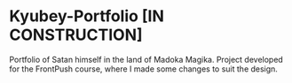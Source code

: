 # Kyubey-Portfolio [IN CONSTRUCTION]
 Portfolio of Satan himself in the land of Madoka Magika. Project developed for the FrontPush course, where I made some changes to suit the design.

